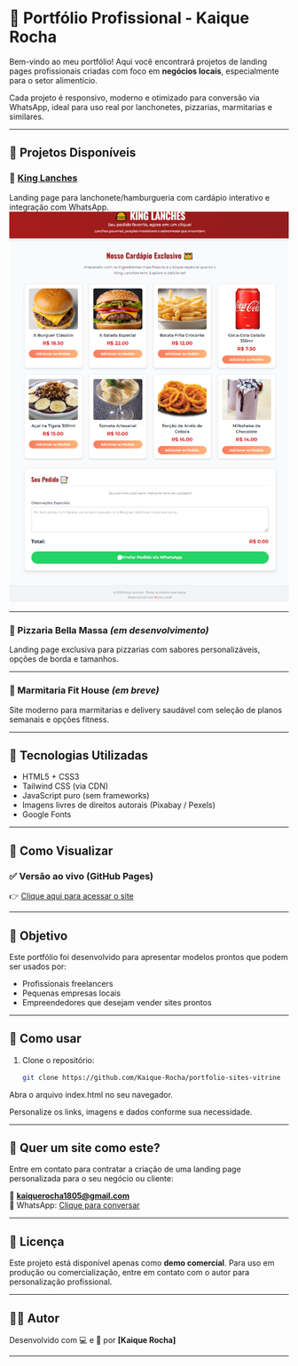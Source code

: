 # 💼 Portfólio Profissional - Kaique Rocha

Bem-vindo ao meu portfólio! Aqui você encontrará projetos de landing pages profissionais criadas com foco em **negócios locais**, especialmente para o setor alimentício.

Cada projeto é responsivo, moderno e otimizado para conversão via WhatsApp, ideal para uso real por lanchonetes, pizzarias, marmitarias e similares.

---

## 🧩 Projetos Disponíveis

### 🍔 [King Lanches](https://kaique-rocha.github.io/kinglanches/)
Landing page para lanchonete/hamburgueria com cardápio interativo e integração com WhatsApp.  
![Preview King Lanches](https://raw.githubusercontent.com/Kaique-Rocha/kinglanches/main/src/img/projeto.png)

---

### 🍕 Pizzaria Bella Massa *(em desenvolvimento)*
Landing page exclusiva para pizzarias com sabores personalizáveis, opções de borda e tamanhos.

---

### 🥗 Marmitaria Fit House *(em breve)*
Site moderno para marmitarias e delivery saudável com seleção de planos semanais e opções fitness.

---

## 📱 Tecnologias Utilizadas

- HTML5 + CSS3
- Tailwind CSS (via CDN)
- JavaScript puro (sem frameworks)
- Imagens livres de direitos autorais (Pixabay / Pexels)
- Google Fonts

---

## 🚀 Como Visualizar

### ✅ Versão ao vivo (GitHub Pages)

👉 [Clique aqui para acessar o site](https://kaique-rocha.github.io/portfolio-sites-vitrine/)


---

## 📌 Objetivo

Este portfólio foi desenvolvido para apresentar modelos prontos que podem ser usados por:

- Profissionais freelancers
- Pequenas empresas locais
- Empreendedores que desejam vender sites prontos

---

## 🔧 Como usar

1. Clone o repositório:
   ```bash
   git clone https://github.com/Kaique-Rocha/portfolio-sites-vitrine
Abra o arquivo index.html no seu navegador.

Personalize os links, imagens e dados conforme sua necessidade.

---

## 📣 Quer um site como este?

Entre em contato para contratar a criação de uma landing page personalizada para o seu negócio ou cliente:

📧 **kaiquerocha1805@gmail.com**  
📱 WhatsApp: [Clique para conversar](https://wa.me/+5511995481647)  


---

## 🪪 Licença

Este projeto está disponível apenas como **demo comercial**. Para uso em produção ou comercialização, entre em contato com o autor para personalização profissional.

---

## 👨‍💻 Autor

Desenvolvido com 💻 e 🍔 por **[Kaique Rocha]**

---
